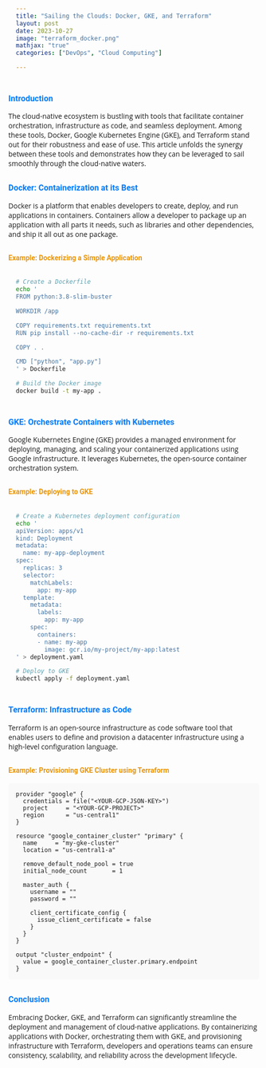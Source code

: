 ```yaml
---
title: "Sailing the Clouds: Docker, GKE, and Terraform"
layout: post
date: 2023-10-27
image: "terraform_docker.png"
mathjax: "true"
categories: ["DevOps", "Cloud Computing"]

---
```


<style>
  @import url('https://fonts.googleapis.com/css2?family=Roboto:wght@300&display=swap');
  
  body {
      font-family: 'Open Sans', sans-serif;
  }

  h1 {
    font-family: 'Roboto', sans-serif;
    color: #007bff;
    margin-top: 30px;
  }

  h3 {
    font-family: 'Roboto', sans-serif;
    color: #007bff;
    margin-top: 30px;
  }

  h4 {
    font-family: 'Roboto', sans-serif;
    color: #EA950B;
    margin-top: 30px;
  }

  pre {
    background-color: #f9f9f9;
    padding: 15px;
    border-radius: 5px;
  }
</style>

### Introduction

The cloud-native ecosystem is bustling with tools that facilitate container orchestration, infrastructure as code, and seamless deployment. Among these tools, Docker, Google Kubernetes Engine (GKE), and Terraform stand out for their robustness and ease of use. This article unfolds the synergy between these tools and demonstrates how they can be leveraged to sail smoothly through the cloud-native waters.

### Docker: Containerization at its Best

Docker is a platform that enables developers to create, deploy, and run applications in containers. Containers allow a developer to package up an application with all parts it needs, such as libraries and other dependencies, and ship it all out as one package.

#### Example: Dockerizing a Simple Application

```bash
# Create a Dockerfile
echo '
FROM python:3.8-slim-buster

WORKDIR /app

COPY requirements.txt requirements.txt
RUN pip install --no-cache-dir -r requirements.txt

COPY . .

CMD ["python", "app.py"]
' > Dockerfile

# Build the Docker image
docker build -t my-app .
```
### GKE: Orchestrate Containers with Kubernetes
Google Kubernetes Engine (GKE) provides a managed environment for deploying, managing, and scaling your containerized applications using Google infrastructure. It leverages Kubernetes, the open-source container orchestration system.

#### Example: Deploying to GKE
```bash
# Create a Kubernetes deployment configuration
echo '
apiVersion: apps/v1
kind: Deployment
metadata:
  name: my-app-deployment
spec:
  replicas: 3
  selector:
    matchLabels:
      app: my-app
  template:
    metadata:
      labels:
        app: my-app
    spec:
      containers:
      - name: my-app
        image: gcr.io/my-project/my-app:latest
' > deployment.yaml

# Deploy to GKE
kubectl apply -f deployment.yaml
```
### Terraform: Infrastructure as Code
Terraform is an open-source infrastructure as code software tool that enables users to define and provision a datacenter infrastructure using a high-level configuration language.

#### Example: Provisioning GKE Cluster using Terraform
```hcl
provider "google" {
  credentials = file("<YOUR-GCP-JSON-KEY>")
  project     = "<YOUR-GCP-PROJECT>"
  region      = "us-central1"
}

resource "google_container_cluster" "primary" {
  name     = "my-gke-cluster"
  location = "us-central1-a"

  remove_default_node_pool = true
  initial_node_count       = 1

  master_auth {
    username = ""
    password = ""

    client_certificate_config {
      issue_client_certificate = false
    }
  }
}

output "cluster_endpoint" {
  value = google_container_cluster.primary.endpoint
}
```
### Conclusion
Embracing Docker, GKE, and Terraform can significantly streamline the deployment and management of cloud-native applications. By containerizing applications with Docker, orchestrating them with GKE, and provisioning infrastructure with Terraform, developers and operations teams can ensure consistency, scalability, and reliability across the development lifecycle.
